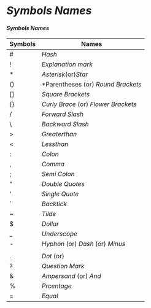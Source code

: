 # *Symbols Names*

#### *Symbols Names*

| Symbols | Names |
| ---     | ---   |
| #       | *Hash* |
|!        | *Explanation mark*|
| *       |  *Asterisk*(or)*Star*|
| ()      | *Parentheses (or) *Round Brackets*|
| []      |  *Square Brackets*|
| {}      |  *Curly Brace* (or) *Flower Brackets* |
| /       |  *Forward Slash*|
| \       |  *Backward Slash*|
| >       |  *Greaterthan* |
| <       |   *Lessthan*    |
|  :      |    *Colon*      |
| ,       |     *Comma*     |
|  ;      |     *Semi Colon*|
|  "      |    *Double Quotes*|
|  '      |    *Single Quote*  |
| `       |    *Backtick*    |
| ~       |   *Tilde*        |
| $       |    *Dollar*      |
| _      |    *Underscope*   |
|  -     |    *Hyphon* (or) *Dash* (or) *Minus*|
|   |    |    *Pipe*        |
| .      |     *Dot* (or)       |
|  ?     |     *Question Mark* |
|  &     |    *Ampersand* (or) *And* |
| %      |    *Prcentage*|
| =      |   *Equal*    |